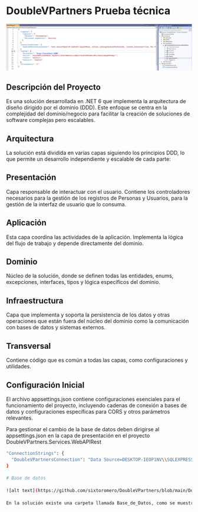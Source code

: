 # DoubleVPartners Prueba técnica

![alt text](https://github.com/sixtoromero/DoubleVPartners/blob/main/DoubleVPartners.Services.WebAPIRest/wwwroot/img/backend-main.png "Arrquitectura DDD")

## Descripción del Proyecto
Es una solución desarrollada en .NET 6 que implementa la arquitectura de diseño dirigido por el dominio (DDD). Este enfoque se centra en la complejidad del dominio/negocio para facilitar la creación de soluciones de software complejas pero escalables.

## Arquitectura
La solución está dividida en varias capas siguiendo los principios DDD, lo que permite un desarrollo independiente y escalable de cada parte:

## Presentación
Capa responsable de interactuar con el usuario. Contiene los controladores necesarios para la gestión de los registros de Personas y Usuarios, para la gestión de la interfaz de usuario que lo consuma.

## Aplicación
Esta capa coordina las actividades de la aplicación. Implementa la lógica del flujo de trabajo y depende directamente del dominio.

## Dominio
Núcleo de la solución, donde se definen todas las entidades, enums, excepciones, interfaces, tipos y lógica específicos del dominio.

## Infraestructura
Capa que implementa y soporta la persistencia de los datos y otras operaciones que están fuera del núcleo del dominio como la comunicación con bases de datos y sistemas externos.

## Transversal
Contiene código que es común a todas las capas, como configuraciones y utilidades.

## Configuración Inicial
El archivo appsettings.json contiene configuraciones esenciales para el funcionamiento del proyecto, incluyendo cadenas de conexión a bases de datos y configuraciones específicas para CORS y otros parámetros relevantes.

Para gestionar el cambio de la base de datos deben dirigirse al appsettings.json en la capa de presentación en el proyecto DoubleVPartners.Services.WebAPIRest
```bash
"ConnectionStrings": {
  "DoubleVPartnersConnection": "Data Source=DESKTOP-IEOP1NV\\SQLEXPRESS; Initial Catalog=DoubleVPartnersDB; Trusted_Connection=True; Min Pool Size=0; Max Pool Size=500; Pooling=true; Encrypt=False; TrustServerCertificate=True; MultipleActiveResultSets=True; Persist Security Info=True;"
}

# Base de datos

![alt text](https://github.com/sixtoromero/DoubleVPartners/blob/main/DoubleVPartners.Services.WebAPIRest/wwwroot/img/backend-main-bd.png "Backup y Scripts")

En la solución existe una carpeta llamada Base_de_Datos, como se muestra en la imagen se evidencia un backup y un script para la creación de la base de datos.

